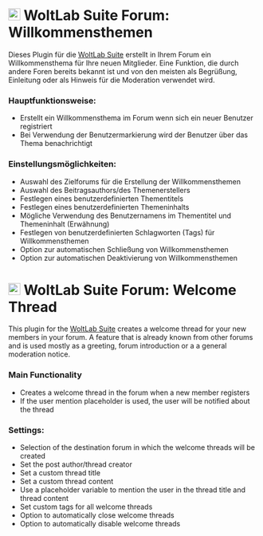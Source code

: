 # <img src="https://raw.githubusercontent.com/hampusborgos/country-flags/main/png100px/de.png" alt="German Flag" height="24"> WoltLab Suite Forum: Willkommensthemen
Dieses Plugin für die [WoltLab Suite](https://woltlab.com) erstellt in Ihrem Forum ein Willkommensthema für Ihre neuen Mitglieder. Eine Funktion, die durch andere Foren bereits bekannt ist und von den meisten als Begrüßung, Einleitung oder als Hinweis für die Moderation verwendet wird.

### Hauptfunktionsweise:
- Erstellt ein Willkommensthema im Forum wenn sich ein neuer Benutzer registriert
- Bei Verwendung der Benutzermarkierung wird der Benutzer über das Thema benachrichtigt

### Einstellungsmöglichkeiten:
- Auswahl des Zielforums für die Erstellung der Willkommensthemen
- Auswahl des Beitragsauthors/des Themenerstellers
- Festlegen eines benutzerdefinierten Thementitels
- Festlegen eines benutzerdefinierten Themeninhalts
- Mögliche Verwendung des Benutzernamens im Thementitel und Themeninhalt (Erwähnung)
- Festlegen von benutzerdefinierten Schlagworten (Tags) für Willkommensthemen
- Option zur automatischen Schließung von Willkommensthemen
- Option zur automatischen Deaktivierung von Willkommensthemen

# <img src="https://raw.githubusercontent.com/hampusborgos/country-flags/main/png100px/gb.png" alt="English Flag" height="24"> WoltLab Suite Forum: Welcome Thread
This plugin for the [WoltLab Suite](https://woltlab.com) creates a welcome thread for your new members in your forum. A feature that is already known from other forums and is used mostly as a greeting, forum introduction or a a general moderation notice.

### Main Functionality
- Creates a welcome thread in the forum when a new member registers
- If the user mention placeholder is used, the user will be notified about the thread

### Settings:
- Selection of the destination forum in which the welcome threads will be created
- Set the post author/thread creator
- Set a custom thread title
- Set a custom thread content
- Use a placeholder variable to mention the user in the thread title and thread content
- Set custom tags for all welcome threads
- Option to automatically close welcome threads
- Option to automatically disable welcome threads

